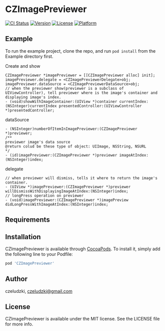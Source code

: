 # CZImagePreviewer

[![CI Status](http://img.shields.io/travis/czeludzki/CZImagePreviewer.svg?style=flat)](https://travis-ci.org/czeludzki/CZImagePreviewer)
[![Version](https://img.shields.io/cocoapods/v/CZImagePreviewer.svg?style=flat)](http://cocoapods.org/pods/CZImagePreviewer)
[![License](https://img.shields.io/cocoapods/l/CZImagePreviewer.svg?style=flat)](http://cocoapods.org/pods/CZImagePreviewer)
[![Platform](https://img.shields.io/cocoapods/p/CZImagePreviewer.svg?style=flat)](http://cocoapods.org/pods/CZImagePreviewer)

## Example

To run the example project, clone the repo, and run `pod install` from the Example directory first.

Create and show
```
CZImagePreviewer *imagePreviewer = [[CZImagePreviewer alloc] init];
imagePreviewer.delegate = <CZImagePreviewerDelegate>obj;
imagePreviewer.dataSource = <CZImagePreviewerDataSource>obj;
// when the previewer show(previewer is a subclass of UIViewController), tell previewer where is the image's container and displaying image's index.
- (void)showWithImageContainer:(UIView *)container currentIndex:(NSInteger)currentIndex presentedController:(UIViewController *)presentedController;
```

dataSource
```
- (NSInteger)numberOfItemInImagePreviewer:(CZImagePreviewer *)previewer;
/**
previewer image's data source
@return colud be these type of object: UIImage, NSString, NSURL
*/
- (id)imagePreviewer:(CZImagePreviewer *)previewer imageAtIndex:(NSInteger)index;
```

delegate
```
// when previewer will dismiss, tells it where to return the image's container.
- (UIView *)imagePreviewer:(CZImagePreviewer *)previewer willDismissWithDisplayingImageAtIndex:(NSInteger)index;
// longPress operation on previewer
- (void)imagePreviewer:(CZImagePreviewer *)imagePreview didLongPressWithImageAtIndex:(NSInteger)index;
```

## Requirements

## Installation

CZImagePreviewer is available through [CocoaPods](http://cocoapods.org). To install
it, simply add the following line to your Podfile:

```ruby
pod 'CZImagePreviewer'
```

## Author

czeludzki, czeludzki@gmail.com

## License

CZImagePreviewer is available under the MIT license. See the LICENSE file for more info.
